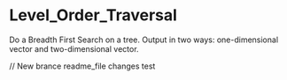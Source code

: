 # Level_Order_Traversal

Do a Breadth First Search on a tree.
Output in two ways: one-dimensional vector and two-dimensional vector.

// New brance readme_file changes test
